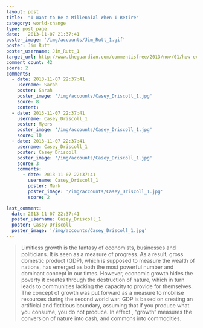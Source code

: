 ```yaml
---
layout: post
title:  "I Want to Be a Millennial When I Retire"
category: world-change
type: post_page
date:   2013-11-07 21:37:41
poster_image: '/img/accounts/Jim_Rutt_1.gif'
poster: Jim Rutt
poster_username: Jim_Rutt_1
target_url: http://www.theguardian.com/commentisfree/2013/nov/01/how-economic-growth-has-become-anti-life
comment_count: 42
score: 2
comments:
  - date: 2013-11-07 22:37:41
    username: Sarah
    poster: Sarah
    poster_image: '/img/accounts/Casey_Driscoll_1.jpg'
    score: 8
    content:
  - date: 2013-11-07 22:37:41
    username: Casey_Driscoll_1
    poster: Myers
    poster_image: '/img/accounts/Casey_Driscoll_1.jpg'
    score: 10
  - date: 2013-11-07 22:37:41
    username: Casey_Driscoll_1
    poster: Casey Driscoll
    poster_image: '/img/accounts/Casey_Driscoll_1.jpg'
    score: 3
    comments:
      - date: 2013-11-07 22:37:41
        username: Casey_Driscoll_1
        poster: Mark
        poster_image: '/img/accounts/Casey_Driscoll_1.jpg'
        score: 2

last_comment:
  date: 2013-11-07 22:37:41
  poster_username: Casey_Driscoll_1
  poster: Casey Driscoll
  poster_image: '/img/accounts/Casey_Driscoll_1.jpg'
---
```


> Limitless growth is the fantasy of economists, businesses and politicians. It is seen as a measure of progress. As a result, gross domestic product (GDP), which is supposed to measure the wealth of nations, has emerged as both the most powerful number and dominant concept in our times. However, economic growth hides the poverty it creates through the destruction of nature, which in turn leads to communities lacking the capacity to provide for themselves. The concept of growth was put forward as a measure to mobilise resources during the second world war. GDP is based on creating an artificial and fictitious boundary, assuming that if you produce what you consume, you do not produce. In effect , “growth” measures the conversion of nature into cash, and commons into commodities.
